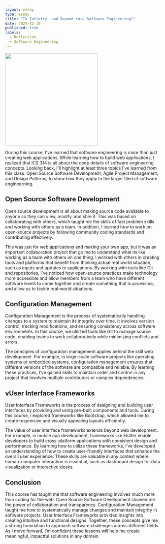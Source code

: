 ```yaml
---
layout: essay
type: essay
title: "To Infinity, and Beyond into Software Engineering!"
date: 2024-12-19
published: true
labels:
  - Reflection
  - Software Engineering   
---
```


<img width="300px" class="rounded float-start pe-4" src="../img/softwareEngineer.jpeg">

During this course, I've learned that software engineering is more than just creating web applications. While learning how to build web applications, I realized that ICS 314 is all about the deep details of software engineering concepts. Looking back, I'll highlight at least three topics I've learned from this class: Open Source Software Development, Agile Project Management, and Design Patterns, to show how they apply to the larger filed of software engineerning. 

## Open Source Software Development 
Open source development is all about making source code available to anyone so they can view, modify, and shre it. This was based on collaborating with others, which taught me the skills of fast problem skills and working with others as a team. In addition, I learned how to work on open-source projects by following community coding standards and contributing effectively.

This was just for web applications and making your own app, but it was an important collaboration project that go me to understand what its like working as a team with others on one thing. I worked with others in creating tools and platforms that benefit from thinking actual real world situation, such as inputs and updates to applications. By working with tools like Git and repositories, I've noticed how open-source practices make technology more accessible and allow members from a team who have different software levels to come together and create something that is accessibe, and allow us to tackle real-world situations. 

## Configuration Management  
Configuration Management is the process of systematically handling changes to a system to maintain its integrity over time. It involves version control, tracking modifications, and ensuring consistency across software environments. In this course, we utilized tools like Git to manage source code, enabling teams to work collaboratively while minimizing conflicts and errors.

The principles of configuration management applies behind the skill web development. For example, in large-scale software projects like operating systems or embedded systems, configuration management ensures that different versions of the software are compatible and reliable. By learning these practices, I’ve gained skills to maintain order and control in any project that involves multiple contributors or complex dependencies.

## vUser Interface Frameworks
User Interface Frameworks is the process of designing and building user interfaces by providing and using pre-built components and tools. During this course, I explored frameworks like Bootstrap, which allowed me to create responsive and visually appealing layouts efficiently.

The value of user interface frameworks extends beyond web development. For example, in mobile app development, frameworks like Flutter enable developers to build cross-platform applications with consistent design and performance. By learning how to utilize these frameworks, I’ve developed an understanding of how to create user-friendly interfaces that enhance the overall user experience. These skills are valuable in any context where human-computer interaction is essential, such as dashboard design for data visualization or interactive kiosks.

## Conclusion

This course has taught me that software engineering involves much more than coding for the web. Open Source Software Development showed me the power of collaboration and transparency. Configuration Management taught me how to systematically manage changes and maintain integrity in software projects. User Interface Frameworks provided insights into creating intuitive and functional designs. Together, these concepts give me a strong foundation to approach software challenges across different fields. As I move forward, I’m confident these lessons will help me create meaningful, impactful solutions in any domain.

